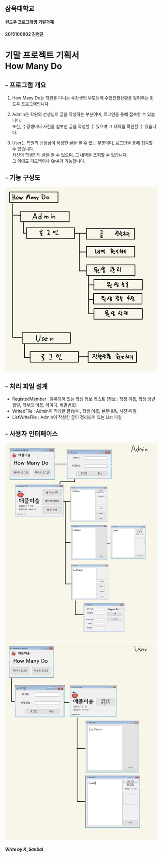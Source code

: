 ## 삼육대학교 
#### 윈도우 프로그래밍 기말과제
#### 2015100902 김현균 

# 기말 프로젝트 기획서 <br>How Many Do

## - 프로그램 개요
1. How Many Do는 학원을 다니는 수강생의 부모님께 수업진행상황을 알려주는 윈도우 프로그램입니다.

2. Admin은 학원의 선생님이 글을 작성하는 부분이며, 로그인을 통해 접속할 수 있습니다.
 <br>또한, 수강생마다 사진을 첨부한 글을 작성할 수 있으며 그 내역을 확인할 수 있습니다.

3. User는 학원의 선생님이 작성한 글을 볼 수 있는 부분이며, 로그인을 통해 접속할 수 있습니다.
 <br>자신의 학생만의 글을 볼 수 있으며, 그 내역을 조회할 수 있습니다.
 <br>그 외에도 피드백이나 QnA가 가능합니다.
 
##  - 기능 구성도
![System_map](./img/System_map_2.jpg)

## - 처리 파일 설계
 - RegistedMember : 등록되어 있는 학생 정보 리스트 (정보 : 학생 이름, 학생 생년월일, 학부모 이름, 아이디, 비밀번호)
 - WritedFile : Admin이 작성한 글(날짜, 학생 이름, 본문내용, 사진)파일
 - ListWriteFile : Admin이 작성한 글이 정리되어 있는 List 파일

## - 사용자 인터페이스
![System_map](./img/UserInterface_1.jpg)
![System_map](./img/UserInterface_2.jpg)

##### Write by K_Sanbal
